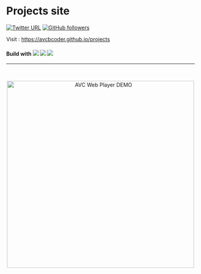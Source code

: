 # Projects site
[![Twitter URL](https://img.shields.io/twitter/url/https/twitter.com/fold_left.svg?style=social&label=Follow%20%40avcbcoder)](https://twitter.com/avankyankit)
[![GitHub followers](https://img.shields.io/github/followers/avcbcoder.svg?style=social&label=Follow&maxAge=2592000)](https://github.com/avcbcoder?tab=followers)

Visit : https://avcbcoder.github.io/projects

#### Build with  ![](https://img.shields.io/badge/-HTML-blue) ![](https://img.shields.io/badge/-CSS-yellow) ![](https://img.shields.io/badge/-Javascript-red) 

---

<br/>
<p align="center">
<img src="https://iili.io/J4o8le.gif" height="500" title="AVC Web Player DEMO">
</p>
